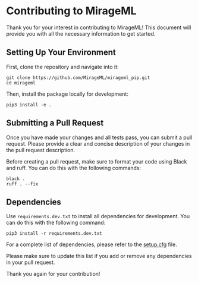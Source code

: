 # Contributing to MirageML

Thank you for your interest in contributing to MirageML! This document will provide you with all the necessary information to get started.

## Setting Up Your Environment

First, clone the repository and navigate into it:

```
git clone https://github.com/MirageML/mirageml_pip.git
cd mirageml
```

Then, install the package locally for development:

```
pip3 install -e .
```

<!-- ## Running Tests

To ensure that your changes do not break existing functionality, please run the tests before submitting a pull request. You can run the tests with the following command:

```
pytest
``` -->

## Submitting a Pull Request

Once you have made your changes and all tests pass, you can submit a pull request. Please provide a clear and concise description of your changes in the pull request description.

Before creating a pull request, make sure to format your code using Black and ruff. You can do this with the following commands:

```
black .
ruff . --fix
```

## Dependencies

Use `requirements.dev.txt` to install all dependencies for development. You can do this with the following command:

```
pip3 install -r requirements.dev.txt
```

For a complete list of dependencies, please refer to the [setup.cfg](https://github.com/MirageML/mirageml_pip/blob/main/setup.cfg) file.


Please make sure to update this list if you add or remove any dependencies in your pull request.

Thank you again for your contribution!
